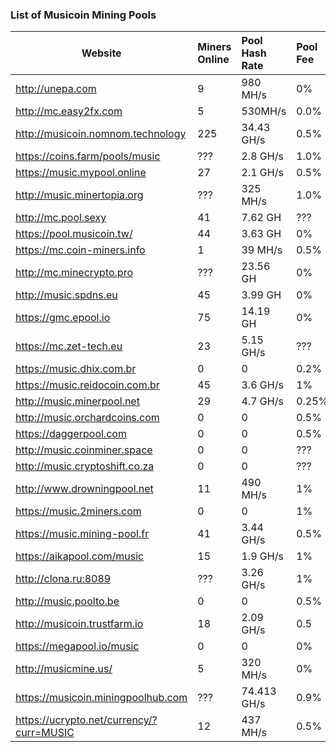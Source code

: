 ### 		List of Musicoin Mining Pools



| Website                            | Miners Online | Pool Hash Rate | Pool Fee |      |
| ---------------------------------- | :------------ | :------------- | :------- | :--: |
| http://unepa.com                   | 9             | 980 MH/s       | 0%       |      |
| http://mc.easy2fx.com              | 5             | 530MH/s        | 0.0%     |      |
| http://musicoin.nomnom.technology  | 225           | 34.43 GH/s     | 0.5%     |      |
| https://coins.farm/pools/music     | ???           | 2.8 GH/s       | 1.0%     |      |
| https://music.mypool.online        | 27            | 2.1 GH/s       | 0.5%     |      |
| http://music.minertopia.org        | ???           | 325 MH/s       | 1.0%     |      |
| http://mc.pool.sexy                | 41            | 7.62 GH        | ???      |      |
| https://pool.musicoin.tw/          | 44            | 3.63 GH        | 0%       |      |
| https://mc.coin-miners.info        | 1             | 39 MH/s        | 0.5%     |      |
| http://mc.minecrypto.pro           | ???           | 23.56 GH       | 0%       |      |
| http://music.spdns.eu              | 45            | 3.99 GH        | 0%       |      |
| https://gmc.epool.io               | 75            | 14.19 GH       | 0%       |      |
| https://mc.zet-tech.eu             | 23            | 5.15 GH/s      | ???      |      |
| https://music.dhix.com.br          | 0             | 0              | 0.2%     |      |
| https://music.reidocoin.com.br     | 45            | 3.6 GH/s       | 1%       |      |
| http://music.minerpool.net         | 29            | 4.7 GH/s       | 0.25%    |      |
| http://music.orchardcoins.com      | 0             | 0              | 0.5%     |      |
| https://daggerpool.com             | 0             | 0              | 0.5%     |      |
| http://music.coinminer.space       | 0             | 0              | ???      |      |
| http://music.cryptoshift.co.za     | 0             | 0              | ???      |      |
| http://www.drowningpool.net        | 11            | 490 MH/s       | 1%       |      |
| https://music.2miners.com          | 0             | 0              | 1%       |      |
| https://music.mining-pool.fr       | 41            | 3.44 GH/s      | 0.5%     |      |
| https://aikapool.com/music         | 15            | 1.9 GH/s       | 1%       |      |
| http://clona.ru:8089               | ???           | 3.26 GH/s      | 1%       |      |
| http://music.poolto.be             | 0             | 0              | 0.5%     |      |
| http://musicoin.trustfarm.io       | 18            | 2.09 GH/s      | 0.5      |      |
| https://megapool.io/music          | 0             | 0              | 0%       |      |
| http://musicmine.us/               | 5             | 320 MH/s       | 0%       |      |
| https://musicoin.miningpoolhub.com | ???           | 74.413 GH/s    | 0.9%     |      |
| https://ucrypto.net/currency/?curr=MUSIC | 12      | 437 MH/s       | 0.5%     |      |
